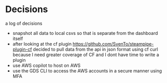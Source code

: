 # Decisions

a log of decisions

- snapshot all data to local csvs so that is separate from the dashboard itself
- after looking at the cf plugin https://github.com/SvenTo/steampipe-plugin-cf decided to pull data from the api in json format using cf curl because I need greater coverage of CF and I dont have time to write a plugin
- use AWS copilot to host on AWS
- use the GDS CLI to access the AWS accounts in a secure manner using MFA
